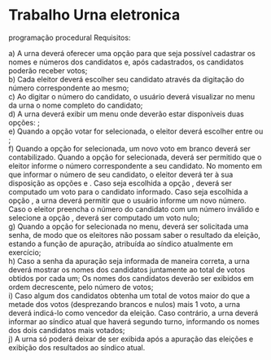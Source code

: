 # Trabalho Urna eletronica
programação procedural
Requisitos:

a) A urna deverá oferecer uma opção para que seja possível cadastrar os nomes e números dos candidatos e, após cadastrados, os candidatos poderão receber votos;<br>
b) Cada eleitor deverá escolher seu candidato através da digitação do número correspondente ao mesmo;<br>
c) Ao digitar o número do candidato, o usuário deverá visualizar no menu da urna o nome completo do candidato;<br>
d) A urna deverá exibir um menu onde deverão estar disponíveis duas opções: <Votar> <Apurar Votos>;<br>
e) Quando a opção votar for selecionada, o eleitor deverá escolher entre <Votar em Branco> ou <Votar em um Candidato>;<br>
f) Quando a opção <Votar em Branco> for selecionada, um novo voto em branco deverá ser contabilizado. Quando a opção <Votar em um Candidato> for selecionada, deverá ser permitido que o eleitor informe o número correspondente a seu candidato. No momento em que informar o número de seu candidato, o eleitor deverá ter à sua disposição as opções <Confirmar> e <Corrigir>. Caso seja escolhida a opção <Confirmar>, deverá ser computado um voto para o candidato informado. Caso seja escolhida a opção <Corrigir>, a urna deverá permitir que o usuário informe um novo número. Caso o eleitor preencha o número do candidato com um número inválido e selecione a opção <Confirmar>, deverá ser computado um voto nulo;<br>
g) Quando a opção <Apurar Votos> for selecionada no menu, deverá ser solicitada uma senha, de modo que os eleitores não possam saber o resultado da eleição, estando a função de apuração, atribuída ao síndico atualmente em exercício;<br>
h) Caso a senha da apuração seja informada de maneira correta, a urna deverá mostrar os nomes dos candidatos juntamente ao total de votos obtidos por cada um; Os nomes dos candidatos deverão ser exibidos em ordem decrescente, pelo número de votos;<br>
i) Caso algum dos candidatos obtenha um total de votos maior do que a metade dos votos (desprezando brancos e nulos) mais 1 voto, a urna deverá indicá-lo como vencedor da eleição. Caso contrário, a urna deverá informar ao síndico atual que haverá segundo turno, informando os nomes dos dois candidatos mais votados;<br>
j) A urna só poderá deixar de ser exibida após a apuração das eleições e exibição dos resultados ao síndico atual.
